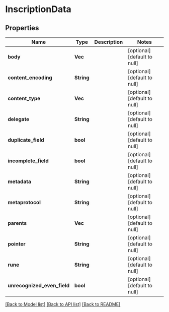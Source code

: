 # InscriptionData

## Properties
Name | Type | Description | Notes
------------ | ------------- | ------------- | -------------
**body** | **Vec<i32>** |  | [optional] [default to null]
**content_encoding** | **String** |  | [optional] [default to null]
**content_type** | **Vec<i32>** |  | [optional] [default to null]
**delegate** | **String** |  | [optional] [default to null]
**duplicate_field** | **bool** |  | [optional] [default to null]
**incomplete_field** | **bool** |  | [optional] [default to null]
**metadata** | **String** |  | [optional] [default to null]
**metaprotocol** | **String** |  | [optional] [default to null]
**parents** | **Vec<String>** |  | [optional] [default to null]
**pointer** | **String** |  | [optional] [default to null]
**rune** | **String** |  | [optional] [default to null]
**unrecognized_even_field** | **bool** |  | [optional] [default to null]

[[Back to Model list]](../README.md#documentation-for-models) [[Back to API list]](../README.md#documentation-for-api-endpoints) [[Back to README]](../README.md)


